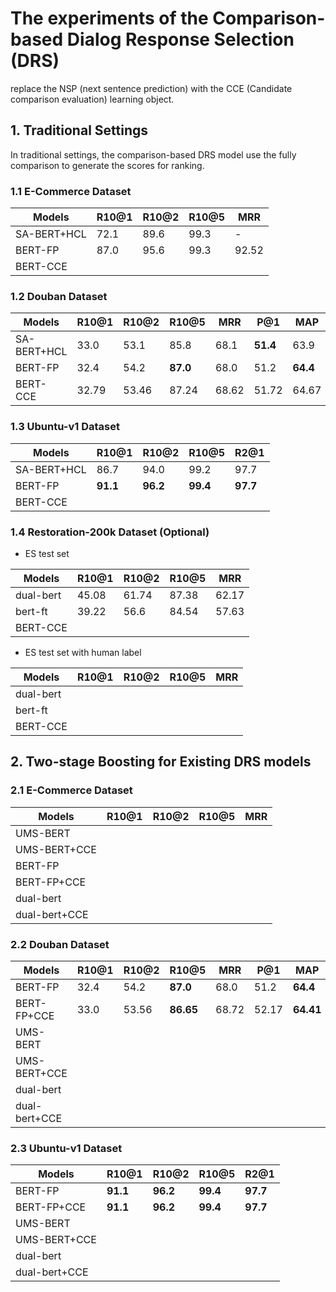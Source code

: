 # The experiments of the Comparison-based Dialog Response Selection (DRS)

replace the NSP (next sentence prediction) with the CCE (Candidate comparison evaluation) learning object.

## 1. Traditional Settings

In traditional settings, the comparison-based DRS model use the fully comparison to generate the scores for ranking.

### 1.1 E-Commerce Dataset

| Models             | R10@1 | R10@2 | R10@5 | MRR   |
| ------------------ | ----- | ----- | ----- | ----- |
| SA-BERT+HCL        | 72.1  | 89.6  | 99.3  | -     |
| BERT-FP            | 87.0  | 95.6  | 99.3  | 92.52 |
| BERT-CCE           |       |       |       |       |

### 1.2 Douban Dataset

<!-- seed=0; bsz=64; max_len=256,64; epoch=10; lr=5e-5; warmup_ratio=0.0l grad_clip=5.0;-->
| Models             | R10@1 | R10@2 | R10@5 | MRR   |  P@1  |  MAP   |
| ------------------ | ----- | ----- | ----- | ----- | ----- | ------ |
| SA-BERT+HCL        | 33.0  | 53.1  | 85.8  | 68.1  | **51.4**  | 63.9   |
| BERT-FP            | 32.4  | 54.2  | **87.0**  | 68.0  | 51.2  | **64.4**   |
| BERT-CCE           | 32.79 | 53.46 | 87.24 | 68.62 | 51.72 | 64.67 |

### 1.3 Ubuntu-v1 Dataset

<!-- seed=0; bsz=64; max_len=256,64; epoch=10(bert-ft=5); lr=5e-5; warmup_ratio=0.0l grad_clip=5.0;-->
| Models         | R10@1 | R10@2 | R10@5 | R2@1   |
| -------------- | ----- | ----- | ----- | ------ |
| SA-BERT+HCL    | 86.7  | 94.0  | 99.2  | 97.7   |
| BERT-FP        | **91.1**  | **96.2**  | **99.4**  | **97.7**   |
| BERT-CCE       |       |       |       |       |

### 1.4 Restoration-200k Dataset (Optional)

* ES test set

<!-- + means the post-train has been used;
bert-fp parameters: lr=3e-5; grad_clip=5.0; see0; batch_size=96; max_len=256, min_mask_num=2;
max_mask_num=20; masked_lm_prob=0.15; min_context_length=2; min_token_length=20; epoch=25; warmup_ratio=0.01-->
| Models             | R10@1 | R10@2 | R10@5 | MRR   |
| ------------------ | ----- | ----- | ----- | ----- |
| dual-bert          | 45.08 | 61.74 | 87.38 | 62.17 |
| bert-ft            | 39.22 | 56.6  | 84.54 | 57.63 |
| BERT-CCE           |       |       |       |       |

* ES test set with human label

| Models             | R10@1 | R10@2 | R10@5 | MRR   |
| ------------------ | ----- | ----- | ----- | ----- |
| dual-bert          | | | | |
| bert-ft            | | | | |
| BERT-CCE           |       |       |       |       |

## 2. Two-stage Boosting for Existing DRS models

### 2.1 E-Commerce Dataset

| Models             | R10@1 | R10@2 | R10@5 | MRR   |
| ------------------ | ----- | ----- | ----- | ----- |
| UMS-BERT           |       |       |       |       |
| UMS-BERT+CCE       |       |       |       |       |
| BERT-FP            |       |       |       |       |
| BERT-FP+CCE        |       |       |       |       |
| dual-bert          |       |       |       |       |
| dual-bert+CCE      |       |       |       |       |

### 2.2 Douban Dataset

<!-- seed=0; bsz=64; max_len=256,64; epoch=10; lr=5e-5; warmup_ratio=0.0l grad_clip=5.0;-->
| Models             | R10@1 | R10@2 | R10@5 | MRR   |  P@1  |  MAP   |
| ------------------ | ----- | ----- | ----- | ----- | ----- | ------ |
| BERT-FP            | 32.4  | 54.2  | **87.0**  | 68.0  | 51.2  | **64.4**   |
| BERT-FP+CCE        | 33.0  | 53.56 | **86.65**  | 68.72  | 52.17  | **64.41**   |
| UMS-BERT           |       |       |       |       |       |        |
| UMS-BERT+CCE       |       |       |       |       |       |        |
| dual-bert          |       |       |       |       |       |        |
| dual-bert+CCE      |       |       |       |       |       |        |

### 2.3 Ubuntu-v1 Dataset

<!-- seed=0; bsz=64; max_len=256,64; epoch=10(bert-ft=5); lr=5e-5; warmup_ratio=0.0l grad_clip=5.0;-->
| Models         | R10@1 | R10@2 | R10@5 | R2@1   |
| -------------- | ----- | ----- | ----- | ------ |
| BERT-FP        | **91.1**  | **96.2**  | **99.4**  | **97.7**   |
| BERT-FP+CCE    | **91.1**  | **96.2**  | **99.4**  | **97.7**   |
| UMS-BERT       |       |       |       |       |
| UMS-BERT+CCE   |       |       |       |       |
| dual-bert      |       |       |       |       |
| dual-bert+CCE  |       |       |       |       |
